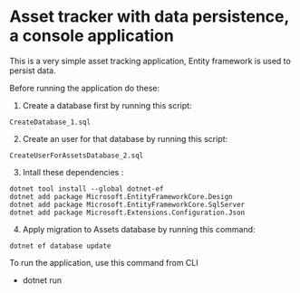 # Asset tracker with data persistence, a console application

This is a very simple asset tracking application, Entity framework is used to persist data.

Before running the application do these:

1. Create a database first by running this script:
```
CreateDatabase_1.sql
```
2. Create an user for that database by running this script:
```
CreateUserForAssetsDatabase_2.sql
```
3. Intall these dependencies :
```
dotnet tool install --global dotnet-ef
dotnet add package Microsoft.EntityFrameworkCore.Design
dotnet add package Microsoft.EntityFrameworkCore.SqlServer
dotnet add package Microsoft.Extensions.Configuration.Json
```
4. Apply migration to Assets database by running this command:
```
dotnet ef database update
```

To run the application, use this command from CLI
 - dotnet run
